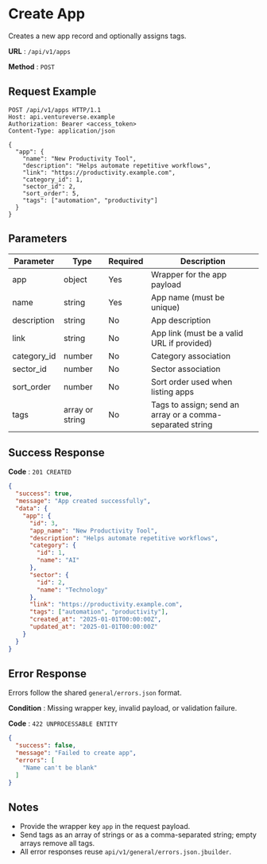 # Create App

Creates a new app record and optionally assigns tags.

**URL** : `/api/v1/apps`

**Method** : `POST`

## Request Example

```http
POST /api/v1/apps HTTP/1.1
Host: api.ventureverse.example
Authorization: Bearer <access_token>
Content-Type: application/json

{
  "app": {
    "name": "New Productivity Tool",
    "description": "Helps automate repetitive workflows",
    "link": "https://productivity.example.com",
    "category_id": 1,
    "sector_id": 2,
    "sort_order": 5,
    "tags": ["automation", "productivity"]
  }
}
```

## Parameters

| Parameter | Type | Required | Description |
|-----------|------|----------|-------------|
| app | object | Yes | Wrapper for the app payload |
| name | string | Yes | App name (must be unique) |
| description | string | No | App description |
| link | string | No | App link (must be a valid URL if provided) |
| category_id | number | No | Category association |
| sector_id | number | No | Sector association |
| sort_order | number | No | Sort order used when listing apps |
| tags | array<string> or string | No | Tags to assign; send an array or a comma-separated string |

## Success Response

**Code** : `201 CREATED`

```json
{
  "success": true,
  "message": "App created successfully",
  "data": {
    "app": {
      "id": 3,
      "app_name": "New Productivity Tool",
      "description": "Helps automate repetitive workflows",
      "category": {
        "id": 1,
        "name": "AI"
      },
      "sector": {
        "id": 2,
        "name": "Technology"
      },
      "link": "https://productivity.example.com",
      "tags": ["automation", "productivity"],
      "created_at": "2025-01-01T00:00:00Z",
      "updated_at": "2025-01-01T00:00:00Z"
    }
  }
}
```

## Error Response

Errors follow the shared `general/errors.json` format.

**Condition** : Missing wrapper key, invalid payload, or validation failure.

**Code** : `422 UNPROCESSABLE ENTITY`

```json
{
  "success": false,
  "message": "Failed to create app",
  "errors": [
    "Name can't be blank"
  ]
}
```

## Notes

- Provide the wrapper key `app` in the request payload.
- Send tags as an array of strings or as a comma-separated string; empty arrays remove all tags.
- All error responses reuse `api/v1/general/errors.json.jbuilder`.

